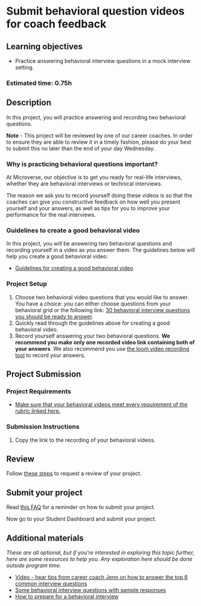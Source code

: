 # Submit behavioral question videos for coach feedback

## Learning objectives

- Practice answering behavioral interview questions in a mock interview setting.

### **Estimated time**: 0.75h

## Description

In this project, you will practice answering and recording two behavioral questions.

**Note** - This project will be reviewed by one of our career coaches. In order to ensure they are able to review it in a timely fashion, please do your best to submit this no later than the end of your day Wednesday. 

### Why is practicing behavioral questions important?

At Microverse, our objective is to get you ready for real-life interviews, whether they are behavioral interviews or technical interviews.

The reason we ask you to record yourself doing these videos is so that the coaches can give you constructive feedback on how well you present yourself and your answers, as well as tips for you to improve your performance for the real interviews.

### Guidelines to create a good behavioral video

In this project, you will be answering two behavioral questions and recording yourself in a video as you answer them. The guidelines below will help you create a good behavioral video:

- [Guidelines for creating a good behavioral video](https://github.com/microverseinc/curriculum-professional-skills/blob/main/interview-prep/guidelines-for-creating-a-good-behavioral-video.md)

### Project Setup

1. Choose two behavioral video questions that you would like to answer. You have a choice: you can either choose questions from your behavioral grid or the following link: [30 behavioral interview questions you should be ready to answer](https://www.themuse.com/advice/30-behavioral-interview-questions-you-should-be-ready-to-answer).
2. Quickly read through the guidelines above for creating a good behavioral video.
3. Record yourself answering your two behavioral questions. **We recommend you make only one recorded video link containing both of your answers**.  We also recommend you use [the loom video recording tool](https://www.loom.com/) to record your answers.

## Project Submission

### Project Requirements

- [Make sure that your behavioral videos meet every requirement of the rubric linked here.](https://docs.google.com/document/d/14NJyAw7CAIBs-U62_6yEFiwdH1zgHh5OOPgUJk2klps/edit?usp=sharing)

### Submission Instructions

1. Copy the link to the recording of your behavioral videos.


## Review

Follow [these steps](https://github.com/microverseinc/curriculum-transversal-skills/blob/main/code-review/articles/how_to_ask_for_a_prof_skills_review.md) to request a  review of your project.

## Submit your project
Read [this FAQ](https://microverse.zendesk.com/hc/en-us/articles/360061344234) for a reminder on how to submit your project. 

Now go to your Student Dashboard and submit your project.

## Additional materials

*These are all optional, but if you're interested in exploring this topic further, here are some resources to help you. Any exploration here should be done outside program time.*

- [Video - hear tips from career coach Jenn on how to answer the top 6 common interview questions](https://youtu.be/rcrnHWv-wHc)
- [Some behavioral interview questions with sample responses](https://www.thebalancecareers.com/job-interview-questions-and-answers-2061204)
- [How to prepare for a behavioral interview](https://www.indeed.com/career-advice/interviewing/how-to-prepare-for-a-behavioral-interview)
